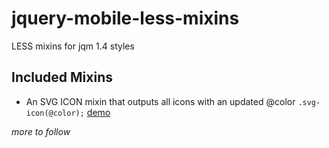jquery-mobile-less-mixins
=========================

LESS mixins for jqm 1.4 styles

Included Mixins
---------------------

*	An SVG ICON mixin that outputs all icons with an updated @color `.svg-icon(@color);` [demo](http://devben.github.io/jquery-mobile-less-mixins/)

_more to follow_